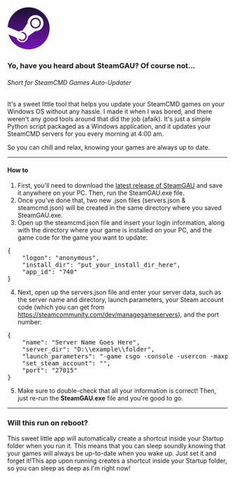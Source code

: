 ![Slikica](https://raw.githubusercontent.com/mariosemes/SteamGAU/main/assets/app_icon.png "Slikica")

### Yo, have you heard about SteamGAU? Of course not...
###### Short for SteamCMD Games Auto-Updater

It's a sweet little tool that helps you update your SteamCMD games on your Windows OS without any hassle. I made it when I was bored, and there weren't any good tools around that did the job (afaik). It's just a simple Python script packaged as a Windows application, and it updates your SteamCMD servers for you every morning at 4:00 am.

So you can chill and relax, knowing your games are always up to date.

------------

#### How to

1. First, you'll need to download the [latest release of SteamGAU](http:/https://github.com/mariosemes/SteamGAU/releases/ "latest release of SteamGAU") and save it anywhere on your PC. Then, run the SteamGAU.exe file.
2. Once you've done that, two new .json files (servers.json & steamcmd.json) will be created in the same directory where you saved SteamGAU.exe.
3. Open up the steamcmd.json file and insert your login information, along with the directory where your game is installed on your PC, and the game code for the game you want to update:
<pre>
{
    "logon": "anonymous",
    "install_dir": "put_your_install_dir_here",
    "app_id": "740"
}
</pre>
4. Next, open up the servers.json file and enter your server data, such as the server name and directory, launch parameters, your Steam account code (which you can get from https://steamcommunity.com/dev/managegameservers), and the port number:
<pre>
{
    "name": "Server Name Goes Here",
    "server_dir": "D:\\example\\folder",
    "launch_parameters": "-game csgo -console -usercon -maxplayers_override 16 -tickrate 128 +game_type 0 +game_mode 1 +mapgroup mg_active +map de_mirage +ip 0.0.0.0 +net_pub",
    "set_steam_account": "<CODE-GOES-HERE>",
    "port": "27015"
}
</pre>
5. Make sure to double-check that all your information is correct! Then, just re-run the **SteamGAU.exe** file and you're good to go.

------------

### Will this run on reboot?

This sweet little app will automatically create a shortcut inside your Startup folder when you run it. This means that you can sleep soundly knowing that your games will always be up-to-date when you wake up. Just set it and forget it!This app upon running creates a shortcut inside your Startup folder, so you can sleep as deep as I'm right now!